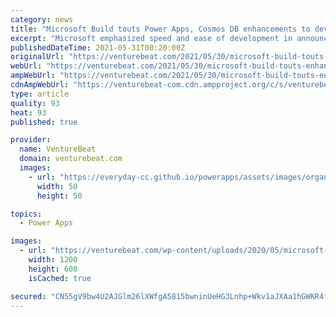 ```yaml
---
category: news
title: "Microsoft Build touts Power Apps, Cosmos DB enhancements to develop code faster"
excerpt: "Microsoft emphasized speed and ease of development in announcements for Power Apps, Power BI, and Cosmos DB at Microsoft Build."
publishedDateTime: 2021-05-31T00:20:00Z
originalUrl: "https://venturebeat.com/2021/05/30/microsoft-build-touts-enhancements-to-power-apps-cosmos-db-to-develop-code-faster/"
webUrl: "https://venturebeat.com/2021/05/30/microsoft-build-touts-enhancements-to-power-apps-cosmos-db-to-develop-code-faster/"
ampWebUrl: "https://venturebeat.com/2021/05/30/microsoft-build-touts-enhancements-to-power-apps-cosmos-db-to-develop-code-faster/amp/"
cdnAmpWebUrl: "https://venturebeat-com.cdn.ampproject.org/c/s/venturebeat.com/2021/05/30/microsoft-build-touts-enhancements-to-power-apps-cosmos-db-to-develop-code-faster/amp/"
type: article
quality: 93
heat: 93
published: true

provider:
  name: VentureBeat
  domain: venturebeat.com
  images:
    - url: "https://everyday-cc.github.io/powerapps/assets/images/organizations/venturebeat.com-50x50.jpg"
      width: 50
      height: 50

topics:
  - Power Apps

images:
  - url: "https://venturebeat.com/wp-content/uploads/2020/05/microsoft-build-2020.png?w=1200&strip=all"
    width: 1200
    height: 600
    isCached: true

secured: "CN55gV9bw4U2AJGlm26lXWfgA5815bwninUeHG3Lnhp+Wkv1aJXAa1hGWKR4f1Q8lhM99r7xaQ62RyanRoQwULc3a4YCS0efRKHMQbCXA3cXYbA4koDFN0tA/43N6lBZWsp713q2DM+/2bey5F3GZEzlr23T8RxSsOUouXNyOHz7OpCdm+hLJEvRRLj/cpb3Jd0nHvVUaUznZr6iJNBT7earhIW7IybYQMKxzAZr2yfptTBrW20cPrPachdNn+wa/zz1sWXXONLsVHtHjE2uNfw73vvYvBsEmjB49HVCmNzxOrCrrSrkFHyHgN6Hptk8p+OnJCE61H5Y28X1JmoKOe1yBy9d56lH/mMH1I/NGf0=;IS2nS4Yz4+RfZ2sUgNjNfg=="
---
```


